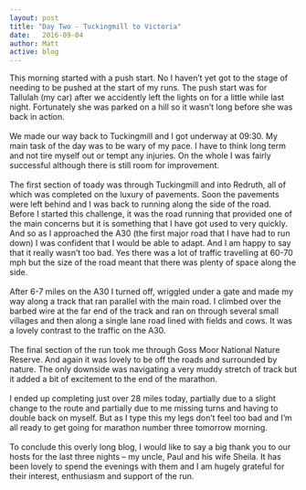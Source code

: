 ```yaml
---
layout: post
title: "Day Two - Tuckingmill to Victoria"
date:   2016-09-04
author: Matt
active: blog
---
```

This morning started with a push start. No I haven’t yet got to the stage of needing to be pushed at the start of my runs. The push start was for Tallulah (my car) after we accidently left the lights on for a little while last night. Fortunately she was parked on a hill so it wasn’t long before she was back in action. 
<br><br>
We made our way back to Tuckingmill and I got underway at 09:30. My main task of the day was to be wary of my pace. I have to think long term and not tire myself out or tempt any injuries. On the whole I was fairly successful although there is still room for improvement. 
<br><br>
The first section of toady was through Tuckingmill and into Redruth, all of which was completed on the luxury of pavements. Soon the pavements were left behind and I was back to running along the side of the road. Before I started this challenge, it was the road running that provided one of the main concerns but it is something that I have got used to very quickly. And so as I approached the A30 (the first major road that I have had to run down) I was confident that I would be able to adapt. And I am happy to say that it really wasn’t too bad. Yes there was a lot of traffic travelling at 60-70 mph but the size of the road meant that there was plenty of space along the side. 
<br><br>
After 6-7 miles on the A30 I turned off, wriggled under a gate and made my way along a track that ran parallel with the main road. I climbed over the barbed wire at the far end of the track and ran on through several small villages and then along a single lane road lined with fields and cows. It was a lovely contrast to the traffic on the A30. 
<br><br>
The final section of the run took me through Goss Moor National Nature Reserve. And again it was lovely to be off the roads and surrounded by nature. The only downside was navigating a very muddy stretch of track but it added a bit of excitement to the end of the marathon. 
<br><br>
I ended up completing just over 28 miles today, partially due to a slight change to the route and partially due to me missing turns and having to double back on myself. But as I type this my legs don’t feel too bad and I’m all ready to get going for marathon number three tomorrow morning.
<br><br>
To conclude this overly long blog, I would like to say a big thank you to our hosts for the last three nights – my uncle, Paul and his wife Sheila. It has been lovely to spend the evenings with them and I am hugely grateful for their interest, enthusiasm and support of the run. 
